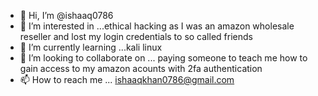 - 👋 Hi, I’m @ishaaq0786
- 👀 I’m interested in ...ethical hacking as I was an amazon wholesale reseller and lost my login credentials to so called friends
- 🌱 I’m currently learning ...kali linux
- 💞️ I’m looking to collaborate on ... paying someone to teach me how to gain access to my amazon acounts with 2fa authentication
- 📫 How to reach me ... ishaaqkhan0786@gmail.com

<!---
ishaaq0786/ishaaq0786 is a ✨ special ✨ repository because its `README.md` (this file) appears on your GitHub profile.
You can click the Preview link to take a look at your changes.
--->
